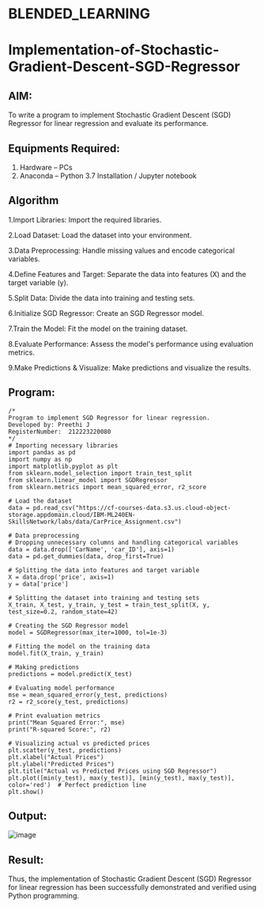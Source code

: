 # BLENDED_LEARNING
# Implementation-of-Stochastic-Gradient-Descent-SGD-Regressor

## AIM:
To write a program to implement Stochastic Gradient Descent (SGD) Regressor for linear regression and evaluate its performance.

## Equipments Required:
1. Hardware – PCs
2. Anaconda – Python 3.7 Installation / Jupyter notebook

## Algorithm
1.Import Libraries:
Import the required libraries.

2.Load Dataset:
Load the dataset into your environment.

3.Data Preprocessing:
Handle missing values and encode categorical variables.

4.Define Features and Target:
Separate the data into features (X) and the target variable (y).

5.Split Data:
Divide the data into training and testing sets.

6.Initialize SGD Regressor:
Create an SGD Regressor model.

7.Train the Model:
Fit the model on the training dataset.

8.Evaluate Performance:
Assess the model's performance using evaluation metrics.

9.Make Predictions & Visualize:
Make predictions and visualize the results.


## Program:
```
/*
Program to implement SGD Regressor for linear regression.
Developed by: Preethi J
RegisterNumber:  212223220080
*/
# Importing necessary libraries
import pandas as pd
import numpy as np
import matplotlib.pyplot as plt
from sklearn.model_selection import train_test_split
from sklearn.linear_model import SGDRegressor
from sklearn.metrics import mean_squared_error, r2_score

# Load the dataset
data = pd.read_csv("https://cf-courses-data.s3.us.cloud-object-storage.appdomain.cloud/IBM-ML240EN-SkillsNetwork/labs/data/CarPrice_Assignment.csv")

# Data preprocessing
# Dropping unnecessary columns and handling categorical variables
data = data.drop(['CarName', 'car_ID'], axis=1)
data = pd.get_dummies(data, drop_first=True)

# Splitting the data into features and target variable
X = data.drop('price', axis=1)
y = data['price']

# Splitting the dataset into training and testing sets
X_train, X_test, y_train, y_test = train_test_split(X, y, test_size=0.2, random_state=42)

# Creating the SGD Regressor model
model = SGDRegressor(max_iter=1000, tol=1e-3)

# Fitting the model on the training data
model.fit(X_train, y_train)

# Making predictions
predictions = model.predict(X_test)

# Evaluating model performance
mse = mean_squared_error(y_test, predictions)
r2 = r2_score(y_test, predictions)

# Print evaluation metrics
print("Mean Squared Error:", mse)
print("R-squared Score:", r2)

# Visualizing actual vs predicted prices
plt.scatter(y_test, predictions)
plt.xlabel("Actual Prices")
plt.ylabel("Predicted Prices")
plt.title("Actual vs Predicted Prices using SGD Regressor")
plt.plot([min(y_test), max(y_test)], [min(y_test), max(y_test)], color='red')  # Perfect prediction line
plt.show()
```

## Output:
![image](https://github.com/user-attachments/assets/c2dbc6be-f688-4b9d-b2da-7ffa5f2c7c85)



## Result:
Thus, the implementation of Stochastic Gradient Descent (SGD) Regressor for linear regression has been successfully demonstrated and verified using Python programming.
